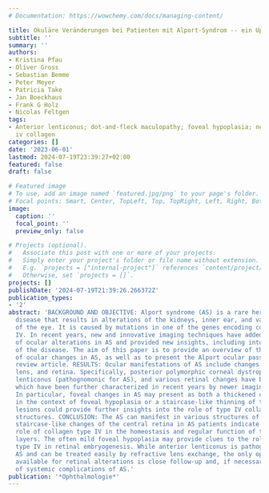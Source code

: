 ```yaml
---
# Documentation: https://wowchemy.com/docs/managing-content/

title: Okuläre Veränderungen bei Patienten mit Alport-Syndrom -- ein Update
subtitle: ''
summary: ''
authors:
- Kristina Pfau
- Oliver Gross
- Sebastian Bemme
- Peter Meyer
- Patricia Take
- Jan Boeckhaus
- Frank G Holz
- Nicolas Feltgen
tags:
- Anterior lenticonus; dot-and-fleck maculopathy; foveal hypoplasia; nephrology; type
  iv collagen
categories: []
date: '2023-06-01'
lastmod: 2024-07-19T23:39:27+02:00
featured: false
draft: false

# Featured image
# To use, add an image named `featured.jpg/png` to your page's folder.
# Focal points: Smart, Center, TopLeft, Top, TopRight, Left, Right, BottomLeft, Bottom, BottomRight.
image:
  caption: ''
  focal_point: ''
  preview_only: false

# Projects (optional).
#   Associate this post with one or more of your projects.
#   Simply enter your project's folder or file name without extension.
#   E.g. `projects = ["internal-project"]` references `content/project/deep-learning/index.md`.
#   Otherwise, set `projects = []`.
projects: []
publishDate: '2024-07-19T21:39:26.266372Z'
publication_types:
- '2'
abstract: 'BACKGROUND AND OBJECTIVE: Alport syndrome (AS) is a rare hereditary systemic
  disease that results in alterations of the kidneys, inner ear, and various structures
  of the eye. It is caused by mutations in one of the genes encoding collagen type
  IV. In recent years, new and innovative imaging techniques have added characteristics
  of ocular alterations in AS and provided new insights, including into the pathogenesis
  of the disease. The aim of this paper is to provide an overview of the current knowledge
  of ocular changes in AS, as well as to present the Alport ocular pass. METHOD: Narrative
  review article. RESULTS: Ocular manifestations of AS include changes in the cornea,
  lens, and retina. Specifically, posterior polymorphic corneal dystrophy, anterior
  lenticonus (pathognomonic for AS), and various retinal changes have been described,
  which have been further characterized in recent years by newer imaging techniques.
  In particular, foveal changes in AS may present as both a thickened central retina
  in the context of foveal hypoplasia or a staircase-like thinning of the fovea. Both
  lesions could provide further insights into the role of type IV collagen in ocular
  structures. CONCLUSION: The AS can manifest in various structures of the eye. The
  staircase-like changes of the central retina in AS patients indicate the important
  role of collagen type IV in the homeostasis and regular function of the inner retinal
  layers. The often mild foveal hypoplasia may provide clues to the role of collagen
  type IV in retinal embryogenesis. While anterior lenticonus is pathognomonic for
  AS and can be treated easily by refractive lens exchange, the only option currently
  available for retinal alterations is close follow-up and, if necessary, treatment
  of systemic complications of AS.'
publication: '*Ophthalmologie*'
---
```

